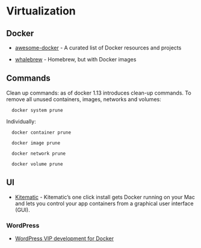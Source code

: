 # Virtualization

## Docker

- [awesome-docker](https://github.com/veggiemonk/awesome-docker) - A curated list of Docker resources and projects

- [whalebrew](https://github.com/bfirsh/whalebrew) - Homebrew, but with Docker images

## Commands

Clean up commands: as of docker 1.13 introduces clean-up commands.
To remove all unused containers, images, networks and volumes:

```
  docker system prune
```

Individually:

```
  docker container prune

  docker image prune

  docker network prune

  docker volume prune
```

## UI

- [Kitematic](https://kitematic.com) - Kitematic’s one click install gets Docker running on your Mac and lets you control your app containers from a graphical user interface (GUI).

### WordPress

- [WordPress VIP development for Docker](https://github.com/chriszarate/docker-wordpress-vip)
